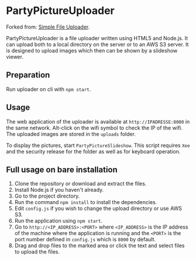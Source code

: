 # PartyPictureUploader

Forked from: [Simple File Uploader](https://github.com/merty/simple-file-uploader).

PartyPictureUploader is a file uploader written using HTML5 and Node.js. It can upload both to a local directory on the server or to an AWS S3 server. It is designed to upload images which then can be shown by a slideshow viewer.

## Preparation

Run uploader on cli with ``npm start``.

## Usage
  
The web application of the uploader is available at ``http://IPADRESSE:8000`` in the same network. Alt-click on the wifi symbol to check the IP of the wifi. The uploaded images are stored in the ``uploads`` folder.

To display the pictures, start ``PartyPictureSlideshow``. This script requires ``Xee`` and the security release for the folder as well as for keyboard operation.

## Full usage on bare installation

1. Clone the repository or download and extract the files.
2. Install Node.js if you haven't already.
3. Go to the project directory.
4. Run the command `npm install` to install the dependencies.
4. Edit `config.js` if you wish to change the upload directory or use AWS S3.
5. Run the application using `npm start`.
6. Go to `http://<IP_ADDRESS>:<PORT>` where `<IP_ADDRESS>` is the IP address of the machine where the application is running and the `<PORT>` is the port number defined in `config.js` which is `8000` by default.
7. Drag and drop files to the marked area or click the text and select files to upload the files.

